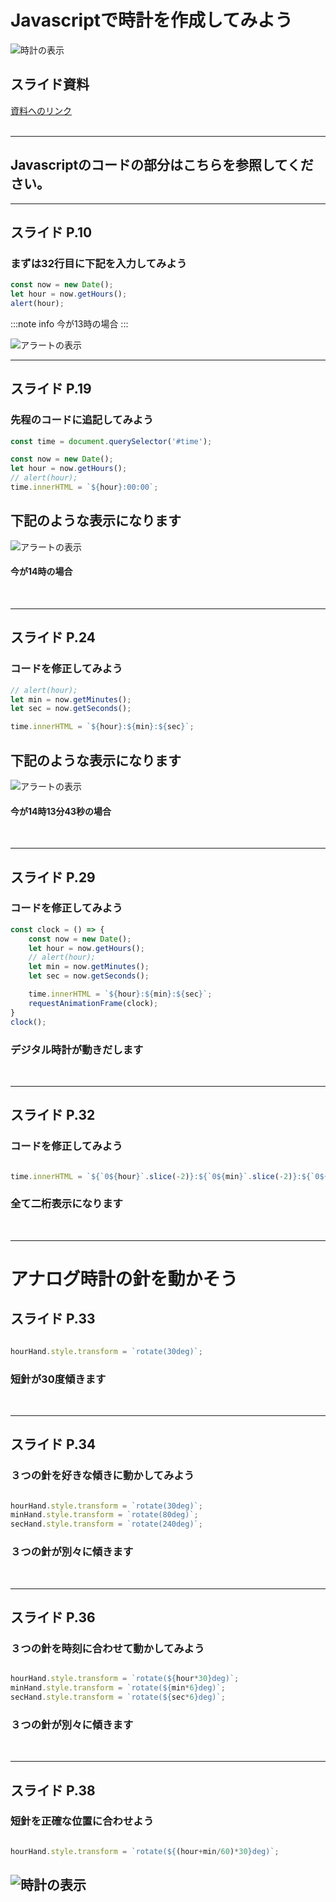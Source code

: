 
# Javascriptで時計を作成してみよう
![時計の表示](./img/clock.png)

## スライド資料
[資料へのリンク](https://drive.google.com/file/d/1Kf8A2DaVexGWCoJAmtOE-C-4WMAAhjVF/view?usp=sharing)  
<br>

---

## Javascriptのコードの部分はこちらを参照してください。

---

## スライド P.10
### まずは32行目に下記を入力してみよう

```javascript
const now = new Date();
let hour = now.getHours();
alert(hour); 
```

:::note info
今が13時の場合
:::

![アラートの表示](./img/alert.png)
<br>

---

## スライド P.19
### 先程のコードに追記してみよう

```javascript
const time = document.querySelector('#time');

const now = new Date();
let hour = now.getHours();
// alert(hour); 
time.innerHTML = `${hour}:00:00`;

```
## 下記のような表示になります


![アラートの表示](./img/degital01.png)
#### 今が14時の場合
<br>

---

## スライド P.24
### コードを修正してみよう

```javascript
// alert(hour); 
let min = now.getMinutes();
let sec = now.getSeconds();

time.innerHTML = `${hour}:${min}:${sec}`;
```
## 下記のような表示になります


![アラートの表示](./img/degital02.png)
#### 今が14時13分43秒の場合
<br>

---

## スライド P.29
### コードを修正してみよう

```javascript
const clock = () => {
    const now = new Date();
    let hour = now.getHours();
    // alert(hour); 
    let min = now.getMinutes();
    let sec = now.getSeconds();

    time.innerHTML = `${hour}:${min}:${sec}`;
    requestAnimationFrame(clock);
}
clock();
```
### デジタル時計が動きだします  
<br>


---

## スライド P.32
### コードを修正してみよう

```javascript

time.innerHTML = `${`0${hour}`.slice(-2)}:${`0${min}`.slice(-2)}:${`0${sec}`.slice(-2)}`;

```
### 全て二桁表示になります
<br>

---

# アナログ時計の針を動かそう

## スライド P.33

```javascript

hourHand.style.transform = `rotate(30deg)`;

```
### 短針が30度傾きます
<br>


---

## スライド P.34
### ３つの針を好きな傾きに動かしてみよう  

```javascript

hourHand.style.transform = `rotate(30deg)`;
minHand.style.transform = `rotate(80deg)`;
secHand.style.transform = `rotate(240deg)`;

```
### ３つの針が別々に傾きます
<br>


---

## スライド P.36
### ３つの針を時刻に合わせて動かしてみよう  

```javascript

hourHand.style.transform = `rotate(${hour*30}deg)`;
minHand.style.transform = `rotate(${min*6}deg)`;
secHand.style.transform = `rotate(${sec*6}deg)`;

```
### ３つの針が別々に傾きます
<br>

---

## スライド P.38
### 短針を正確な位置に合わせよう  

```javascript

hourHand.style.transform = `rotate(${(hour+min/60)*30}deg)`;

```
![時計の表示](./img/clock.png)
---

